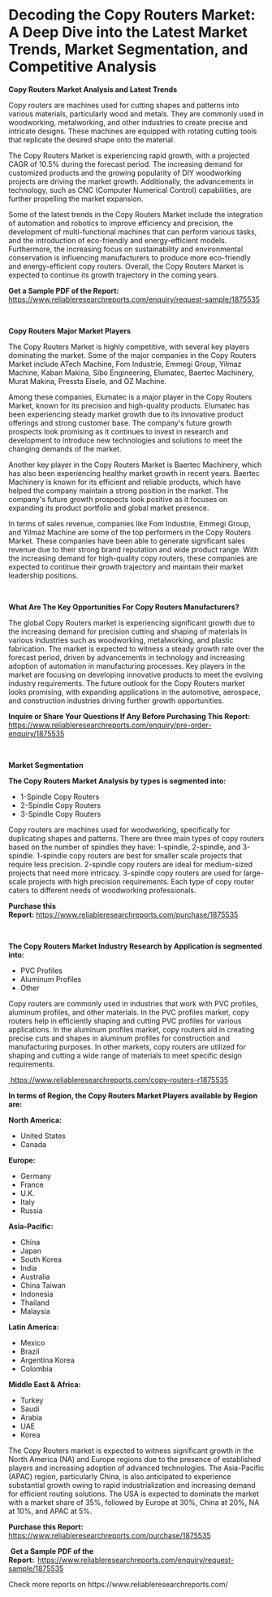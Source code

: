 <p><h1>Decoding the Copy Routers Market: A Deep Dive into the Latest Market Trends, Market Segmentation, and Competitive Analysis</h1></p><p><strong>Copy Routers Market Analysis and Latest Trends</strong></p>
<p><p>Copy routers are machines used for cutting shapes and patterns into various materials, particularly wood and metals. They are commonly used in woodworking, metalworking, and other industries to create precise and intricate designs. These machines are equipped with rotating cutting tools that replicate the desired shape onto the material.</p><p>The Copy Routers Market is experiencing rapid growth, with a projected CAGR of 10.5% during the forecast period. The increasing demand for customized products and the growing popularity of DIY woodworking projects are driving the market growth. Additionally, the advancements in technology, such as CNC (Computer Numerical Control) capabilities, are further propelling the market expansion.</p><p>Some of the latest trends in the Copy Routers Market include the integration of automation and robotics to improve efficiency and precision, the development of multi-functional machines that can perform various tasks, and the introduction of eco-friendly and energy-efficient models. Furthermore, the increasing focus on sustainability and environmental conservation is influencing manufacturers to produce more eco-friendly and energy-efficient copy routers. Overall, the Copy Routers Market is expected to continue its growth trajectory in the coming years.</p></p>
<p><strong>Get a Sample PDF of the Report:&nbsp;</strong> <a href="https://www.reliableresearchreports.com/enquiry/request-sample/1875535">https://www.reliableresearchreports.com/enquiry/request-sample/1875535</a></p>
<p>&nbsp;</p>
<p><strong>Copy Routers Major Market Players</strong></p>
<p><p>The Copy Routers Market is highly competitive, with several key players dominating the market. Some of the major companies in the Copy Routers Market include ATech Machine, Fom Industrie, Emmegi Group, Yilmaz Machine, Kaban Makina, Sibo Engineering, Elumatec, Baertec Machinery, Murat Makina, Pressta Eisele, and OZ Machine. </p><p>Among these companies, Elumatec is a major player in the Copy Routers Market, known for its precision and high-quality products. Elumatec has been experiencing steady market growth due to its innovative product offerings and strong customer base. The company's future growth prospects look promising as it continues to invest in research and development to introduce new technologies and solutions to meet the changing demands of the market.</p><p>Another key player in the Copy Routers Market is Baertec Machinery, which has also been experiencing healthy market growth in recent years. Baertec Machinery is known for its efficient and reliable products, which have helped the company maintain a strong position in the market. The company's future growth prospects look positive as it focuses on expanding its product portfolio and global market presence.</p><p>In terms of sales revenue, companies like Fom Industrie, Emmegi Group, and Yilmaz Machine are some of the top performers in the Copy Routers Market. These companies have been able to generate significant sales revenue due to their strong brand reputation and wide product range. With the increasing demand for high-quality copy routers, these companies are expected to continue their growth trajectory and maintain their market leadership positions.</p></p>
<p>&nbsp;</p>
<p><strong>What Are The Key Opportunities For Copy Routers Manufacturers?</strong></p>
<p><p>The global Copy Routers market is experiencing significant growth due to the increasing demand for precision cutting and shaping of materials in various industries such as woodworking, metalworking, and plastic fabrication. The market is expected to witness a steady growth rate over the forecast period, driven by advancements in technology and increasing adoption of automation in manufacturing processes. Key players in the market are focusing on developing innovative products to meet the evolving industry requirements. The future outlook for the Copy Routers market looks promising, with expanding applications in the automotive, aerospace, and construction industries driving further growth opportunities.</p></p>
<p><strong>Inquire or Share Your Questions If Any Before Purchasing This Report:</strong> <a href="https://www.reliableresearchreports.com/enquiry/pre-order-enquiry/1875535">https://www.reliableresearchreports.com/enquiry/pre-order-enquiry/1875535</a></p>
<p>&nbsp;</p>
<p><strong>Market Segmentation</strong></p>
<p><strong>The Copy Routers Market Analysis by types is segmented into:</strong></p>
<p><ul><li>1-Spindle Copy Routers</li><li>2-Spindle Copy Routers</li><li>3-Spindle Copy Routers</li></ul></p>
<p><p>Copy routers are machines used for woodworking, specifically for duplicating shapes and patterns. There are three main types of copy routers based on the number of spindles they have: 1-spindle, 2-spindle, and 3-spindle. 1-spindle copy routers are best for smaller scale projects that require less precision. 2-spindle copy routers are ideal for medium-sized projects that need more intricacy. 3-spindle copy routers are used for large-scale projects with high precision requirements. Each type of copy router caters to different needs of woodworking professionals.</p></p>
<p><strong>Purchase this Report:&nbsp;</strong><a href="https://www.reliableresearchreports.com/purchase/1875535">https://www.reliableresearchreports.com/purchase/1875535</a></p>
<p>&nbsp;</p>
<p><strong>The Copy Routers Market Industry Research by Application is segmented into:</strong></p>
<p><ul><li>PVC Profiles</li><li>Aluminum Profiles</li><li>Other</li></ul></p>
<p><p>Copy routers are commonly used in industries that work with PVC profiles, aluminum profiles, and other materials. In the PVC profiles market, copy routers help in efficiently shaping and cutting PVC profiles for various applications. In the aluminum profiles market, copy routers aid in creating precise cuts and shapes in aluminum profiles for construction and manufacturing purposes. In other markets, copy routers are utilized for shaping and cutting a wide range of materials to meet specific design requirements.</p></p>
<p><a href="https://www.reliableresearchreports.com/copy-routers-r1875535">&nbsp;https://www.reliableresearchreports.com/copy-routers-r1875535</a></p>
<p><strong>In terms of Region, the Copy Routers Market Players available by Region are:</strong></p>
<p>
    <p> <strong> North America: </strong>
        <ul>
            <li>United States</li>
            <li>Canada</li>
        </ul>
        </p> 
    <p> <strong> Europe: </strong>
        <ul>
            <li>Germany</li>
            <li>France</li>
            <li>U.K.</li>
            <li>Italy</li>
            <li>Russia</li>
        </ul>
        </p> 
    <p> <strong> Asia-Pacific: </strong>
        <ul>
            <li>China</li>
            <li>Japan</li>
            <li>South Korea</li>
            <li>India</li>
            <li>Australia</li>
            <li>China Taiwan</li>
            <li>Indonesia</li>
            <li>Thailand</li>
            <li>Malaysia</li>
        </ul>
        </p> 
    <p> <strong> Latin America: </strong>
        <ul>
            <li>Mexico</li>
            <li>Brazil</li>
            <li>Argentina Korea</li>
            <li>Colombia</li>
        </ul>
        </p> 
    <p> <strong> Middle East & Africa: </strong>
        <ul>
            <li>Turkey</li>
            <li>Saudi</li>
            <li>Arabia</li>
            <li>UAE</li>
            <li>Korea</li>
        </ul>
    </p>
    </p>
<p><p>The Copy Routers market is expected to witness significant growth in the North America (NA) and Europe regions due to the presence of established players and increasing adoption of advanced technologies. The Asia-Pacific (APAC) region, particularly China, is also anticipated to experience substantial growth owing to rapid industrialization and increasing demand for efficient routing solutions. The USA is expected to dominate the market with a market share of 35%, followed by Europe at 30%, China at 20%, NA at 10%, and APAC at 5%.</p></p>
<p><strong>Purchase this Report: </strong><a href="https://www.reliableresearchreports.com/purchase/1875535">https://www.reliableresearchreports.com/purchase/1875535</a></p>
<p>&nbsp;<strong>Get a Sample PDF of the Report:&nbsp;&nbsp;</strong><a href="https://www.reliableresearchreports.com/enquiry/request-sample/1875535">https://www.reliableresearchreports.com/enquiry/request-sample/1875535</a></p>
<p><strong></strong></p>
<p>Check more reports on https://www.reliableresearchreports.com/</p>